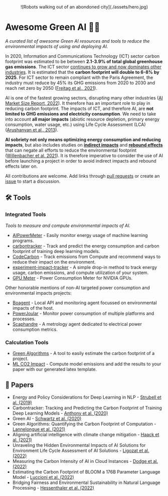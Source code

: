 <div align="center">
![Robots walking out of an abondoned city](./assets/hero.jpg)
</div>

# Awesome Green AI 🤖🌱

*A curated list of awesome Green AI resources and tools to reduce the environmental impacts of using and deploying AI.*

In 2020, Information and Communications Technology (ICT) sector carbon footprint was estimated to be between **2.1-3.9% of total global greenhouse gas emissions**. The ICT sector [continues to grow and now dominates other industries](https://www.economist.com/leaders/2017/05/06/the-worlds-most-valuable-resource-is-no-longer-oil-but-data). It is estimated that the **carbon footprint will double to 6-8% by 2025**. For ICT sector to remain compliant with the Paris Agreement, the industry must reduce by 45% its GHG emissions from 2020 to 2030 and reach net zero by 2050 ([Freitag et al., 2021](https://doi.org/10.1016/j.patter.2021.100340)).

AI is one of the fastest growing sectors, disrupting many other industries ([AI Market Size Report, 2022](https://www.grandviewresearch.com/industry-analysis/artificial-intelligence-ai-market)). It therefore has an important role to play in reducing carbon footprint. The impacts of ICT, and therefore AI, are **not limited to GHG emissions and electricity consumption**. We need to take into account **all major impacts** (abiotic resource depletion, primary energy consumption, water usage, etc.) using Life Cycle Assessment (LCA) ([Arushanyan et al., 2013](https://doi.org/10.1016/j.compind.2013.10.003)).

**AI sobriety not only means optimizing energy consumption and reducing impacts**, but also includes studies on **[indirect impacts](https://en.wikipedia.org/wiki/Rebound_effect_(conservation)#Direct_and_indirect_effects)** and **[rebound effects](https://en.wikipedia.org/wiki/Jevons_paradox)** that can negate all efforts to reduce the environmental footprint ([Willenbacher et al. 2021](https://doi.org/10.1007/978-3-030-88063-7_5)). It is therefore imperative to consider the use of AI before launching a project in order to avoid indirect impacts and rebound effects later on.

All contributions are welcome. Add links through [pull requests](https://github.com/samuelrince/awesome-green-ai/pulls) or create an [issue](https://github.com/samuelrince/awesome-green-ai/issues) to start a discussion.

## 🛠 Tools

### Integrated Tools

*Tools to measure and compute environmental impacts of AI.*

* [AIPowerMeter](https://github.com/GreenAI-Uppa/AIPowerMeter) - Easily monitor energy usage of machine learning programs.
* [carbontracker](https://github.com/lfwa/carbontracker) - Track and predict the energy consumption and carbon footprint of training deep learning models.
* [CodeCarbon](https://github.com/mlco2/codecarbon) - Track emissions from Compute and recommend ways to reduce their impact on the environment.
* [experiment-impact-tracker](https://github.com/Breakend/experiment-impact-tracker) - A simple drop-in method to track energy usage, carbon emissions, and compute utilization of your system.
* [GPU Meter](https://github.com/autoai-incubator/powermeter) - Power Consumption Meter for NVIDIA GPUs.

Other honorable mentions of non-AI targeted power consumption and environmental impacts projects:

* [Boagent](https://github.com/Boavizta/boagent) - Local API and monitoring agent focussed on environmental impacts of the host.
* [PowerJoular](https://gitlab.com/joular/powerjoular) - Monitor power consumption of multiple platforms and processes.
* [Scaphandre](https://github.com/hubblo-org/scaphandre) - A metrology agent dedicated to electrical power consumption metrics.

### Calculation Tools

* [Green Algorithms](http://calculator.green-algorithms.org/) - A tool to easily estimate the carbon footprint of a project.
* [ML CO2 Impact](https://mlco2.github.io/impact/) - Compute model emissions and add the results to your paper with our generated latex template.

## 📄 Papers

* Energy and Policy Considerations for Deep Learning in NLP - [Strubell et al. (2019)](https://arxiv.org/pdf/1906.02243.pdf)
* Carbontracker: Tracking and Predicting the Carbon Footprint of Training
Deep Learning Models - [Anthony et al. (2020)](https://arxiv.org/pdf/2007.03051.pdf)
* Green AI - [Schwartz et al. (2020)](https://cacm.acm.org/magazines/2020/12/248800-green-ai/fulltext)
* Green Algorithms: Quantifying the Carbon Footprint of Computation - [Lannelongue et al. (2021)](https://onlinelibrary.wiley.com/doi/10.1002/advs.202100707)
* Aligning artificial intelligence with climate change mitigation - [Haack et al. (2021)](https://hal.archives-ouvertes.fr/hal-03368037/document)
* Unraveling the Hidden Environmental Impacts of AI Solutions for Environment Life Cycle Assessment of AI Solutions - [Ligozat et al. (2022)](https://arxiv.org/pdf/2110.11822.pdf)
* Measuring the Carbon Intensity of AI in Cloud Instances - [Dodge et al. (2022)](https://arxiv.org/pdf/2206.05229.pdf)
* Estimating the Carbon Footprint of BLOOM a 176B Parameter Language Model - [Luccioni et al. (2022)](https://arxiv.org/pdf/2211.02001.pdf)
* Bridging Fairness and Environmental Sustainability in Natural Language Processing - [Hessenthaler et al. (2022)](https://arxiv.org/pdf/2211.04256.pdf)
